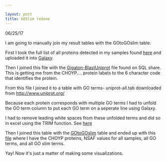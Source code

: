 ```yaml
---

layout: post
title: GOSlim redone
---
```


06/25/17

I am going to manually join my result tables with the GOtoGOslim table.

First I took the full list of all proteins detected in my samples found [here](https://github.com/RobertsLab/project-pacific.oyster-larvae/blob/master/DDA_2016/completeCHOYPproteins.txt) and uploaded it into [Galaxy](usegalaxy.org).

Then I joined this file with the [Gigaton-BlastUniprot](https://github.com/RobertsLab/project-pacific.oyster-larvae/blob/master/DDA_2016/GO_slim/blastoutputgigaton.txt) file found on SQL share. This is getting me from the CHOYP.... protein labels to the 6 character code that identifies the protein. 

From this file I joined it to a table with GO terms- uniprot-all.tab downloaded from http://www.uniprot.org/

Because each protein corresponds with multiple GO terms I had to unfold the GO term column to put each GO term on a seperate line using Galaxy.

I had to remove leading white spaces from these unfolded terms and did so in excel using the TRIM function. See [here](https://github.com/RobertsLab/project-pacific.oyster-larvae/blob/master/DDA_2016/GO_slim/unfoldedcompletegoterms.tabular)

Then I joined this table with the [GOtoGOslim](https://github.com/RobertsLab/project-pacific.oyster-larvae/blob/master/DDA_2016/GO_slim/Gotogoslim.txt) table and ended up with this [file](https://github.com/RobertsLab/project-pacific.oyster-larvae/blob/master/DDA_2016/GO_slim/Allsamples_Goslimjoin.interval) where I have the CHOYP proteins, NSAF values for all samples, all GO terms, and all GO slim terms.

Yay! Now it's just a matter of making some visualizations.